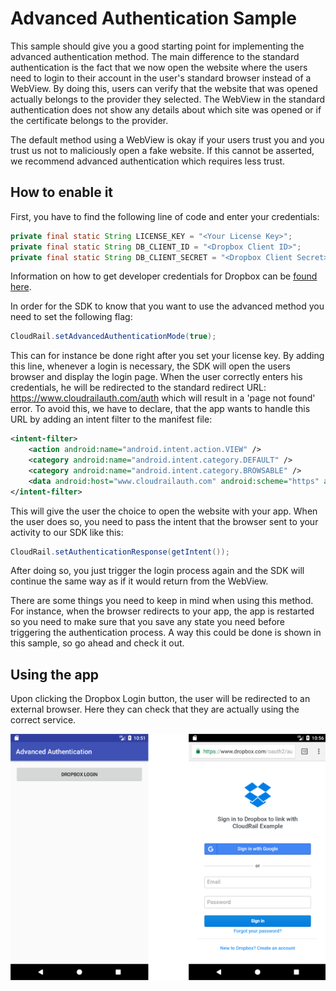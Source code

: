 # Advanced Authentication Sample

This sample should give you a good starting point for implementing the advanced authentication method. The main difference to the standard authentication is the fact that we now open the website where the users need to login to their account in the user's standard browser instead of a WebView. By doing this, users can verify that the website that was opened actually belongs to the provider they selected. The WebView in the standard authentication does not show any details about which site was opened or if the certificate belongs to the provider.

The default method using a WebView is okay if your users trust you and you trust us not to maliciously open a fake website.
If this cannot be asserted, we recommend advanced authentication which requires less trust.

## How to enable it
First, you have to find the following line of code and enter your credentials:

```java
private final static String LICENSE_KEY = "<Your License Key>";
private final static String DB_CLIENT_ID = "<Dropbox Client ID>";
private final static String DB_CLIENT_SECRET = "<Dropbox Client Secret>";
```
Information on how to get developer credentials for Dropbox can be [found here](https://cloudrail.com/integrations/interfaces/CloudStorage;serviceIds=Dropbox).

In order for the SDK to know that you want to use the advanced method you need to set the following flag:

```java
CloudRail.setAdvancedAuthenticationMode(true);
```

This can for instance be done right after you set your license key. By adding this line, whenever a login is necessary, the SDK will open the users browser and display the login page. When the user correctly enters his credentials, he will be redirected to the standard redirect URL: https://www.cloudrailauth.com/auth which will result in a 'page not found' error. To avoid this, we have to declare, that the app wants to handle this URL by adding an intent filter to the manifest file:

```xml
<intent-filter>
    <action android:name="android.intent.action.VIEW" />
    <category android:name="android.intent.category.DEFAULT" />
    <category android:name="android.intent.category.BROWSABLE" />
    <data android:host="www.cloudrailauth.com" android:scheme="https" android:path="/auth" />
</intent-filter>
```

This will give the user the choice to open the website with your app. When the user does so, you need to pass the intent that the browser sent to your activity to our SDK like this:

```java
CloudRail.setAuthenticationResponse(getIntent());
```

After doing so, you just trigger the login process again and the SDK will continue the same way as if it would return from the WebView.

There are some things you need to keep in mind when using this method. For instance, when the browser redirects to your app, the app is restarted so you need to make sure that you save any state you need before triggering the authentication process. A way this could be done is shown in this sample, so go ahead and check it out.


## Using the app
Upon clicking the Dropbox Login button, the user will be redirected to an external browser. Here they can check that they are actually using the correct service.

![screenshot1](https://github.com/CloudRail/cloudrail.github.io/raw/master/img/android_demo_advancedAuthentication.png)
